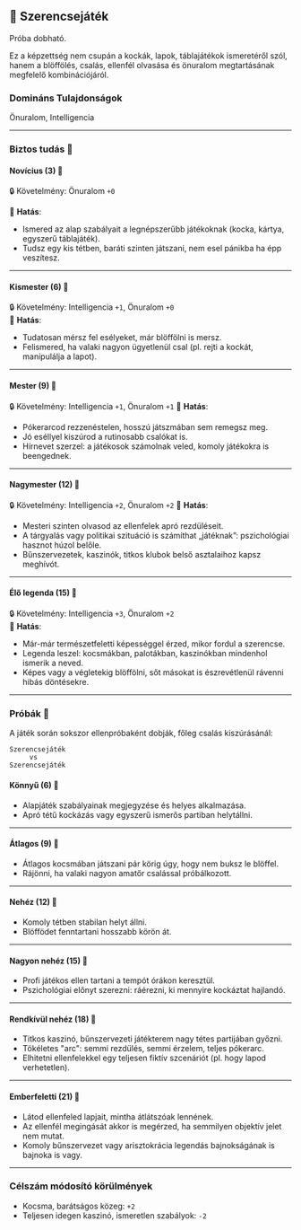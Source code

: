 ## 🔵 Szerencsejáték

Próba dobható.

Ez a képzettség nem csupán a kockák, lapok, táblajátékok ismeretéről szól, hanem a blöffölés, csalás, ellenfél olvasása és önuralom megtartásának megfelelő kombinációjáról.

### Domináns Tulajdonságok

Önuralom, Intelligencia

---
### Biztos tudás 📖

#### Novícius (3) 📖

🔒 Követelmény: Önuralom `+0`

🌟 **Hatás**:
- Ismered az alap szabályait a legnépszerűbb játékoknak (kocka, kártya, egyszerű táblajáték).
- Tudsz egy kis tétben, baráti szinten játszani, nem esel pánikba ha épp veszítesz.

---
#### Kismester (6) 📖

🔒 Követelmény: Intelligencia `+1`, Önuralom `+0`  
🌟 **Hatás**:
- Tudatosan mérsz fel esélyeket, már blöffölni is mersz.
- Felismered, ha valaki nagyon ügyetlenül csal (pl. rejti a kockát, manipulálja a lapot).

---
#### Mester (9) 📖

🔒 Követelmény: Intelligencia `+1`, Önuralom `+1`
🌟 **Hatás**:

- Pókerarcod rezzenéstelen, hosszú játszmában sem remegsz meg.
- Jó eséllyel kiszúrod a rutinosabb csalókat is.
- Hírnevet szerzel: a játékosok számolnak veled, komoly játékokra is beengednek.

---
#### Nagymester (12) 📖

🔒 Követelmény: Intelligencia `+2`, Önuralom `+2`
🌟 **Hatás**:
- Mesteri szinten olvasod az ellenfelek apró rezdüléseit.
- A tárgyalás vagy politikai szituáció is számíthat „játéknak”: pszichológiai hasznot húzol belőle.
- Bűnszervezetek, kaszinók, titkos klubok belső asztalaihoz kapsz meghívót.

---
#### Élő legenda (15) 📖

🔒 Követelmény: Intelligencia `+3`, Önuralom `+2`  
🌟 **Hatás**:
- Már-már természetfeletti képességgel érzed, mikor fordul a szerencse.
- Legenda leszel: kocsmákban, palotákban, kaszinókban mindenhol ismerik a neved.
- Képes vagy a végletekig blöffölni, sőt másokat is észrevétlenül rávenni hibás döntésekre.

---
### Próbák 🎲

A játék során sokszor ellenpróbaként dobják, főleg csalás kiszúrásánál:

```
Szerencsejáték
     vs
Szerencsejáték
```

#### Könnyű (6) 🎲

- Alapjáték szabályainak megjegyzése és helyes alkalmazása.
- Apró tétű kockázás vagy egyszerű ismerős partiban helytállni.

---

#### Átlagos (9) 🎲

- Átlagos kocsmában játszani pár körig úgy, hogy nem buksz le blöffel.
- Rájönni, ha valaki nagyon amatőr csalással próbálkozott.

---

#### Nehéz (12) 🎲

- Komoly tétben stabilan helyt állni.
- Blöffödet fenntartani hosszabb körön át.

---

#### Nagyon nehéz (15) 🎲

- Profi játékos ellen tartani a tempót órákon keresztül.
- Pszichológiai előnyt szerezni: ráérezni, ki mennyire kockáztat hajlandó.

---

#### Rendkívül nehéz (18) 🎲

- Titkos kaszinó, bűnszervezeti játékterem nagy tétes partijában győzni.
- Tökéletes "arc": semmi rezdülés, semmi érzelem, teljes pókerarc.
- Elhitetni ellenfelekkel egy teljesen fiktív szcenáriót (pl. hogy lapod verhetetlen).

---

#### Emberfeletti (21) 🎲

- Látod ellenfeled lapjait, mintha átlátszóak lennének.
- Az ellenfél megingását akkor is megérzed, ha semmilyen objektív jelet nem mutat.
- Komoly bűnszervezet vagy arisztokrácia legendás bajnokságának is bajnoka is vagy.

---
### Célszám módosító körülmények

- Kocsma, barátságos közeg: `+2`
- Teljesen idegen kaszinó, ismeretlen szabályok: `-2`
